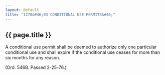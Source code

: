 ```yaml
---
layout: default 
title: "1270&#46;03 CONDITIONAL USE PERMITS&#46;"
---
```


{{ page.title }}
----------------

A conditional use permit shall be deemed to authorize only one
particular conditional use and shall expire if the conditional use
ceases for more than six months for any reason.

(Ord. 546B. Passed 2-25-76.)
